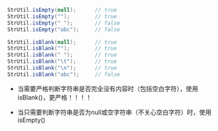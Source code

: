 ```java
StrUtil.isEmpty(null);      // true
StrUtil.isEmpty("");        // true
StrUtil.isEmpty(" ");       // false
StrUtil.isEmpty("abc");     // false
```

```java
StrUtil.isBlank(null);      // true
StrUtil.isBlank("");        // true
StrUtil.isBlank(" ");       // true
StrUtil.isBlank("\t");      // true
StrUtil.isBlank("\n");      // true
StrUtil.isBlank("abc");     // false
```

- 当需要严格判断字符串是否完全没有内容时（包括空白字符），使用isBlank()，更严格！！！！

- 当只需要判断字符串是否为null或空字符串（不关心空白字符）时，使用isEmpty()